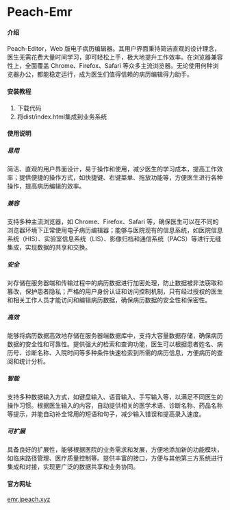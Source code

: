 # Peach-Emr

#### 介绍
Peach-Editor，Web 版电子病历编辑器。其用户界面秉持简洁直观的设计理念，医生无需花费大量时间学习，即可轻松上手，极大地提升工作效率。在浏览器兼容性上，全面覆盖 Chrome、Firefox、Safari 等众多主流浏览器。无论使用何种浏览器办公，都能稳定运行，成为医生们值得信赖的病历编辑得力助手。

#### 安装教程

1.  下载代码
2.  将dist/index.html集成到业务系统

#### 使用说明

##### 易用
简洁、直观的用户界面设计，易于操作和使用，减少医生的学习成本，提高工作效率；提供便捷的操作方式，如快捷键、右键菜单、拖放功能等，方便医生进行各种操作，提高病历编辑的效率。
##### 兼容
支持多种主流浏览器，如 Chrome、Firefox、Safari 等，确保医生可以在不同的浏览器环境下正常使用电子病历编辑器；能够与医院现有的信息系统，如医院信息系统（HIS）、实验室信息系统（LIS）、影像归档和通信系统（PACS）等进行无缝集成，实现数据的共享和交换。
##### 安全
对存储在服务器端和传输过程中的病历数据进行加密处理，防止数据被非法窃取和篡改，保护患者隐私；严格的用户身份认证和访问控制机制，只有经过授权的医生和相关工作人员才能访问和编辑病历数据，确保病历数据的安全性和保密性。
##### 高效
能够将病历数据高效地存储在服务器端数据库中，支持大容量数据存储，确保病历数据的安全性和可靠性。提供强大的检索和查询功能，医生可以根据患者姓名、病历号、诊断名称、入院时间等多种条件快速检索到所需的病历信息，方便病历的查阅和统计分析。
##### 智能
支持多种数据输入方式，如键盘输入、语音输入、手写输入等，以满足不同医生的操作习惯。根据医生输入的内容，自动提供相关的医学术语、诊断名称、药品名称等提示，并能自动补全常用的短语和句子，减少输入错误和提高录入速度。
##### 可扩展
具备良好的扩展性，能够根据医院的业务需求和发展，方便地添加新的功能模块，如临床路径管理、医疗质量控制等。提供丰富的接口，方便与其他第三方系统进行集成和对接，实现更广泛的数据共享和业务协同。



#### 官方网址

[emr.jpeach.xyz](https://emr.jpeach.xyz/)
